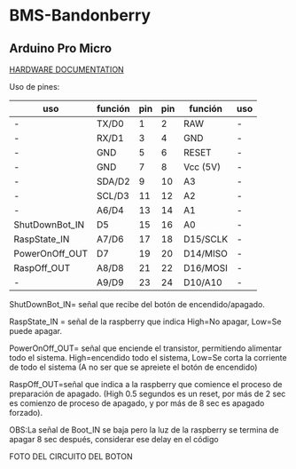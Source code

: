 # BMS-Bandonberry

## Arduino Pro Micro

[HARDWARE DOCUMENTATION](https://wiki.eprolabs.com/index.php?title=Arduino_Pro_Micro)

Uso de pines:

|uso            |función        |pin     |pin     |función     |uso       |
|---------------|---------------|--------|--------|------------|----------|
|-              |TX/D0          |1       |2       |RAW         |-         | 
|-              |RX/D1          |3       |4       |GND         |-         | 
|-              |GND            |5       |6       |RESET       |-         | 
|-              |GND            |7       |8       |Vcc (5V)    |-         | 
|-              |SDA/D2         |9       |10      |A3          |-         | 
|-              |SCL/D3         |11      |12      |A2          |-         |
|-              |A6/D4          |13      |14      |A1          |-         |
|ShutDownBot_IN |D5             |15      |16      |A0          |-         |
|RaspState_IN   |A7/D6          |17      |18      |D15/SCLK    |-         |
|PowerOnOff_OUT |D7             |19      |20      |D14/MISO    |-         |
|RaspOff_OUT    |A8/D8          |21      |22      |D16/MOSI    |-         |
|-              |A9/D9          |23      |24      |D10/A10     |-         |


ShutDownBot_IN= señal que recibe del botón de encendido/apagado.

RaspState_IN = señal de la raspberry que indica High=No apagar, Low=Se puede apagar.

PowerOnOff_OUT= señal que enciende el transistor, permitiendo alimentar todo el sistema. High=encendido todo el sistema, Low=Se corta la corriente de todo el sistema (A no ser que se apreiete el botón de encendido) 

RaspOff_OUT=señal que indica a la raspberry que comience el proceso de preparación de apagado. (High 0.5 segundos es un reset, por más de 2  sec es comienzo de proceso de apagado, y por más de 8 sec es apagado forzado).


OBS:La señal de Boot_IN se baja pero la luz de la raspberry se termina de apagar 8 sec después, considerar ese delay en el código

FOTO DEL CIRCUITO DEL BOTON


